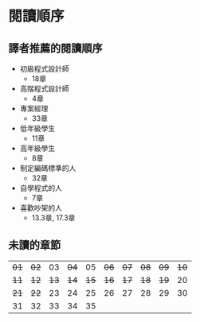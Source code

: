 # 閱讀順序

## 譯者推薦的閱讀順序
* 初級程式設計師
	* 18章
* 高階程式設計師
	* 4章
* 專案經理
	* 33章
* 低年級學生
	* 11章
* 高年級學生
	* 8章
* 制定編碼標準的人
	* 32章
* 自學程式的人
	* 7章
* 喜歡吵架的人
	* 13.3章, 17.3章

## 未讀的章節

|    |    |    |    |    |    |    |    |    |    |
|----|----|----|----|----|----|----|----|----|----|
| ~~01~~  | ~~02~~  | 03  | ~~04~~  |  05 | ~~06~~  | ~~07~~  | ~~08~~  | ~~09~~  | ~~10~~ |
| ~~11~~ | ~~12~~ | ~~13~~ | ~~14~~ | ~~15~~ | ~~16~~ | ~~17~~ | ~~18~~ | ~~19~~ | 20 |
| ~~21~~ | ~~22~~ | 23 | 24 | 25 | 26 | 27 | 28 | 29 | 30 |
| 31 | 32 | 33 | 34 | 35 |    |    |    |    |    |
<!--stackedit_data:
eyJoaXN0b3J5IjpbMjk5NTgzMTU1LDE4MDMzMDg2NTksMTQwMz
k2MjA5OSwxNzkyNDAwMDUxLDI0NTMwNTI2NywtMTU3NzEwODEw
OSwtMTQyMTA3NzIxNywtNDAwNTMwMjcsOTQ2ODUxMTY5LDEwMT
g4MzkwNjldfQ==
-->